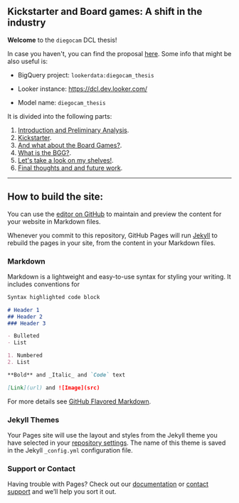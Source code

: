 ## Kickstarter and Board games: A shift in the industry

**Welcome** to the `diegocam` DCL thesis! 

In case you haven't, you can find the proposal [here](https://docs.google.com/document/d/1CZZHJnXCOYr8Z4QAcijjOpHdnpvFJK70EtHQ7kKzMRs/edit?usp=sharing). Some info that might be also useful is:

- BigQuery project: `lookerdata:diegocam_thesis`

- Looker instance: https://dcl.dev.looker.com/

- Model name: `diegocam_thesis`

It is divided into the following parts:

1. [Introduction and Preliminary Analysis](https://diegocamlooker.github.io/Kickstarter/intro).
1. [Kickstarter](https://diegocamlooker.github.io/Kickstarter/ks).
1. [And what about the Board Games?](https://diegocamlooker.github.io/Kickstarter/ks_boardgames).
1. [What is the BGG?](https://diegocamlooker.github.io/Kickstarter/bgg).
1. [Let's take a look on my shelves!](https://diegocamlooker.github.io/Kickstarter/collection).
1. [Final thoughts and and future work](https://diegocamlooker.github.io/Kickstarter/final).

----------------------------------------------------------------------------------------------------------------------------
## How to build the site:

You can use the [editor on GitHub](https://github.com/diegocamlooker/gitpages/edit/master/index.md) to maintain and preview the content for your website in Markdown files.

Whenever you commit to this repository, GitHub Pages will run [Jekyll](https://jekyllrb.com/) to rebuild the pages in your site, from the content in your Markdown files.


### Markdown

Markdown is a lightweight and easy-to-use syntax for styling your writing. It includes conventions for

```markdown
Syntax highlighted code block

# Header 1
## Header 2
### Header 3

- Bulleted
- List

1. Numbered
2. List

**Bold** and _Italic_ and `Code` text

[Link](url) and ![Image](src)
```

For more details see [GitHub Flavored Markdown](https://guides.github.com/features/mastering-markdown/).

### Jekyll Themes

Your Pages site will use the layout and styles from the Jekyll theme you have selected in your [repository settings](https://github.com/diegocamlooker/gitpages/settings). The name of this theme is saved in the Jekyll `_config.yml` configuration file.

### Support or Contact

Having trouble with Pages? Check out our [documentation](https://help.github.com/categories/github-pages-basics/) or [contact support](https://github.com/contact) and we’ll help you sort it out.
